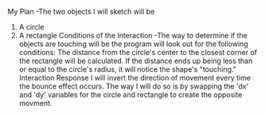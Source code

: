 My Plan 
-The two objects I will sketch will be 
1. A circle
2. A rectangle
 Conditions of the Interaction
-The way to determine if the objects are touching will be the program will look out for the following conditions: 
The distance from the circle's center to the closest corner of the rectangle will be calculated. If the distance ends up being less than or equal to the circle's radius, it will notice the shape's "touching."
Interaction Response
I will invert the direction of movement every time the bounce effect occurs. The way I will do so is by swapping the 'dx' and 'dy' variables for the circle and rectangle to create the opposite movment. 
